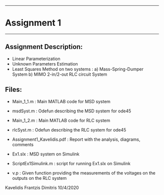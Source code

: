 ----------
# Assignment 1
----------

## Assignment Description:
- Linear Parameterization
- Unknown Parameters Estimation
- Least Squares Method
on two systems : a) Mass-Spring-Dumper System  b) MIMO 2-in/2-out RLC circuit System

## Files:

- Main_1_1.m     	: Main MATLAB code for MSD system
- msdSyst.m  		: Odefun describing the MSD system for ode45 

- Main_1_2.m     	: Main MATLAB code for RLC system
- rlcSyst.m  		: Odefun describing the RLC system for ode45

- Assignment1_Kavelidis.pdf : Report with the analysis, diagrams, comments

- Ex1.slx 		: MSD system on Simulink
- ScriptEx1Simulink.m   : script for running Ex1.slx on Simulink

- v.p 			: Given function providing the measurements of the voltages on the outputs on the RLC system

Kavelidis Frantzis Dimitris									10/4/2020
